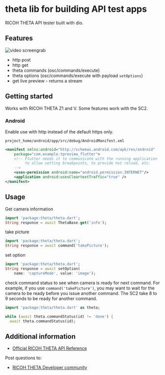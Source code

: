 <!-- 
This README describes the package. If you publish this package to pub.dev,
this README's contents appear on the landing page for your package.

For information about how to write a good package README, see the guide for
[writing package pages](https://dart.dev/guides/libraries/writing-package-pages). 

For general information about developing packages, see the Dart guide for
[creating packages](https://dart.dev/guides/libraries/create-library-packages)
and the Flutter guide for
[developing packages and plugins](https://flutter.dev/developing-packages). 
-->

# theta lib for building API test apps

RICOH THETA API tester built with dio.

## Features

![video screengrab](docs/images/live_preview.gif)

* http post
* http get
* theta commands (osc/commands/execute)
* theta options (osc/commands/execute with payload `setOptions`)
* get live preview - returns a stream


## Getting started

<!--
TODO: List prerequisites and provide or point to information on how to
start using the package.
-->

Works with RICOH THETA Z1 and V.  Some features work with the SC2.

### Android

Enable use with http instead of the default https only.

`project_home/android/app/src/debug/AndroidManifest.xml`

```xml
<manifest xmlns:android="http://schemas.android.com/apk/res/android"
    package="com.example.tpreview_flutter">
    <!-- Flutter needs it to communicate with the running application
         to allow setting breakpoints, to provide hot reload, etc.
    -->
    <uses-permission android:name="android.permission.INTERNET"/>
    <application android:usesCleartextTraffic="true" />
</manifest>
```

## Usage
<!-- 
TODO: Include short and useful examples for package users. Add longer examples
to `/example` folder. 

```dart
const like = 'sample';
``` -->

Get camera information

```dart
import 'package:theta/theta.dart';
String response = await ThetaBase.get('info');
```

take picture

```dart
import 'package:theta/theta.dart';
String response = await command('takePicture');
```

set option

```dart
import 'package:theta/theta.dart';
String response = await setOption(
    name: 'captureMode', value: 'image');
```

check command status to see when camera is ready for next command.
For example, if you use `command('takePicture')`, you may want to
wait for the camera to be ready before you issue another command. 
The SC2 take 8 to 9 seconds to be ready for another command.

```dart
import 'package:theta/theta.dart' as theta;

while (await theta.commandStatus(id) != 'done') {
  await theta.commandStatus(id);
```


## Additional information

<!-- TODO: Tell users more about the package: where to find more information, how to 
contribute to the package, how to file issues, what response they can expect 
from the package authors, and more. -->
* [Official RICOH THETA API Reference](https://api.ricoh/docs/theta-web-api-v2.1/)

Post questions to:

* [RICOH THETA Developer community](https://community.theta360.guide)
